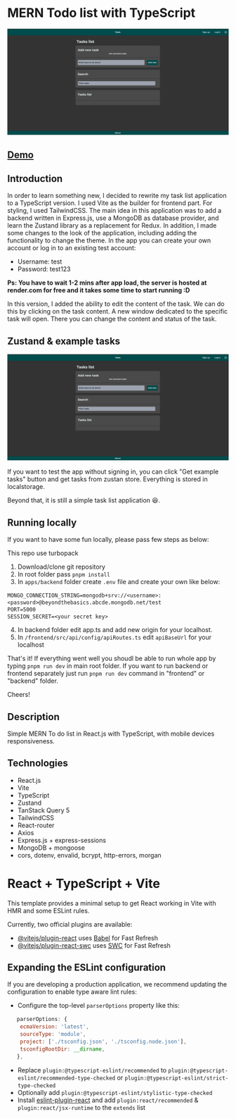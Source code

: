 # MERN Todo list with TypeScript

![To do list](/apps/frontend/public/gif/tasks.gif)

## [Demo](https://todolist-ts-mern-frontend.onrender.com/)

## Introduction

In order to learn something new, I decided to rewrite my task list application to a TypeScript version. I used Vite as the builder for frontend part. For styling, I used TailwindCSS. The main idea in this application was to add a backend written in Express.js, use a MongoDB as database provider, and learn the Zustand library as a replacement for Redux. In addition, I made some changes to the look of the application, including adding the functionality to change the theme. In the app you can create your own account or log in to an existing test account:

- Username: test
- Password: test123

**Ps: You have to wait 1-2 mins after app load, the server is hosted at render.com for free and it takes some time to start running :D**

In this version, I added the ability to edit the content of the task. We can do this by clicking on the task content. A new window dedicated to the specific task will open. There you can change the content and status of the task.

## Zustand & example tasks

![Example to do list](/apps/frontend/public/gif/exampleTasks.gif)

If you want to test the app without signing in, you can click "Get example tasks" button and get tasks from zustan store. Everything is stored in localstorage.

Beyond that, it is still a simple task list application 😆.

## Running locally

If you want to have some fun locally, please pass few steps as below:

This repo use turbopack

1. Download/clone git repository
2. In root folder pass `pnpm install`
3. In `apps/backend` folder create `.env` file and create your own like below:

```
MONGO_CONNECTION_STRING=mongodb+srv://<username>:<password>@beyondthebasics.abcde.mongodb.net/test
PORT=5000
SESSION_SECRET=<your secret key>

```

4. In backend folder edit app.ts and add new origin for your localhost.
5. In `/frontend/src/api/config/apiRoutes.ts` edit `apiBaseUrl` for your localhost

That's it! If everything went well you shoudl be able to run whole app by typing `pnpm run dev` in main root folder. If you want to run backend or frontend separately just run `pnpm run dev` command in "frontend" or "backend" folder.

Cheers!

## Description

Simple MERN To do list in React.js with TypeScript, with mobile devices responsiveness.

## Technologies

- React.js
- Vite
- TypeScript
- Zustand
- TanStack Query 5
- TailwindCSS
- React-router
- Axios
- Express.js + express-sessions
- MongoDB + mongoose
- cors, dotenv, envalid, bcrypt, http-errors, morgan

# React + TypeScript + Vite

This template provides a minimal setup to get React working in Vite with HMR and some ESLint rules.

Currently, two official plugins are available:

- [@vitejs/plugin-react](https://github.com/vitejs/vite-plugin-react/blob/main/packages/plugin-react/README.md) uses [Babel](https://babeljs.io/) for Fast Refresh
- [@vitejs/plugin-react-swc](https://github.com/vitejs/vite-plugin-react-swc) uses [SWC](https://swc.rs/) for Fast Refresh

## Expanding the ESLint configuration

If you are developing a production application, we recommend updating the configuration to enable type aware lint rules:

- Configure the top-level `parserOptions` property like this:

```js
   parserOptions: {
    ecmaVersion: 'latest',
    sourceType: 'module',
    project: ['./tsconfig.json', './tsconfig.node.json'],
    tsconfigRootDir: __dirname,
   },
```

- Replace `plugin:@typescript-eslint/recommended` to `plugin:@typescript-eslint/recommended-type-checked` or `plugin:@typescript-eslint/strict-type-checked`
- Optionally add `plugin:@typescript-eslint/stylistic-type-checked`
- Install [eslint-plugin-react](https://github.com/jsx-eslint/eslint-plugin-react) and add `plugin:react/recommended` & `plugin:react/jsx-runtime` to the `extends` list

